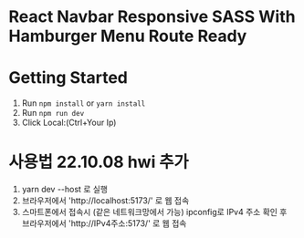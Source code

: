 
# React Navbar Responsive SASS With Hamburger Menu Route Ready

# Getting Started
1. Run `npm install` or `yarn install`
2. Run `npm run dev`
3. Click Local:(Ctrl+Your Ip)

# 사용법 22.10.08 hwi 추가
1. yarn dev --host 로 실행
2. 브라우저에서 'http://localhost:5173/' 로 웹 접속
3. 스마트폰에서 접속시 (같은 네트워크망에서 가능)
    ipconfig로 IPv4 주소 확인 후 브라우저에서 'http://IPv4주소:5173/' 로 웹 접속

